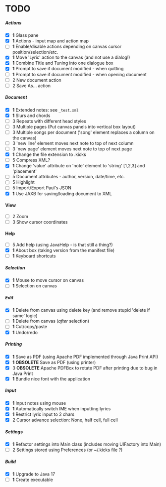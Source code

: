 TODO
====

##### Actions
  - [x] **1** Glass pane
  - [x] **1** Actions - input map and action map
  - [ ] **1** Enable/disable actions depending on canvas cursor position/selection/etc.
  - [x] **1** Move 'Lyric' action to the canvas (and not use a dialog!)
  - [x] **1** Combine Title and Tuning into one dialogue box
  - [x] **1** Prompt to save if document modified - when quitting
  - [ ] **1** Prompt to save if document modified - when opening document
  - [ ]   2   New document action
  - [ ]   2   Save As... action
  
##### Document
  - [x] **1** Extended notes: see `_test.xml`
  - [x] **1** Slurs and chords
  - [ ]   3   Repeats with different head styles
  - [ ]   3   Multiple pages  (Put canvas panels into vertical box layout)
  - [ ]   3   Multiple songs per document ('song' element replaces a column on the canvas)
  - [ ]   3   'new line' element moves next note to top of next column
  - [ ]   3   'new page' element moves next note to top of next page
  - [x] **1** Change the file extension to .kicks
  - [ ]   5   Compress XML?
  - [x] **1** Change 'value' attribute on 'note' element to 'string' [1,2,3] and 'placement'
  - [ ]   5   Document attributes - author, version, date/time, etc.
  - [ ]   5   Highlight
  - [ ]   5   Import/Export Paul's JSON
  - [x] **1** Use JAXB for saving/loading document to XML

#### View
  - [ ]   2   Zoom
  - [ ]   3   Show cursor coordinates

#### Help
  - [ ]   5   Add help (using JavaHelp - is that still a thing?)
  - [x] **1** About box (taking version from the manifest file)
  - [ ] **1** Keyboard shortcuts

##### Selection
  - [x] **1** Mouse to move cursor on canvas
  - [ ] **1** Selection on canvas
  
##### Edit
  - [x] **1** Delete from canvas using delete key (and remove stupid 'delete if same' logic)
  - [ ] **1** Delete from canvas (*after* selection)
  - [ ] **1** Cut/copy/paste
  - [x] **1** Undo/redo
  
##### Printing
  - [x] **1** Save as PDF (using Apache PDF implemented through Java Print API) 
  - [x] **1** **OBSOLETE** Save as PDF (using printer)
  - [x]   3   **OBSOLETE** Apache PDFBox to rotate PDF after printing due to bug in Java Print
  - [x] **1** Bundle nice font with the application
  
##### Input
  - [x] **1** Input notes using mouse
  - [x] **1** Automatically switch IME when inputting lyrics
  - [x] **1** Restrict lyric input to 2 chars
  - [x]   2   Cursor advance selection: None, half cell, full cell 
  
##### Settings
  - [x] **1** Refactor settings into Main class (includes moving UIFactory into Main)
  - [ ]   2   Settings stored using Preferences (or ~/.kicks file ?)

##### Build
  - [x] **1** Upgrade to Java 17
  - [ ] **1** Create executable

